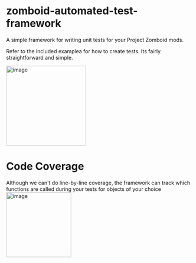 # zomboid-automated-test-framework
A simple framework for writing unit tests for your Project Zomboid mods.

Refer to the included examplea for how to create tests. Its fairly straightforward and simple.

<img width="216" alt="image" src="https://github.com/Notloc/zomboid-automated-test-framework/assets/23246298/19c0d7c0-7605-4530-b185-b6f88d51e0fa">

# Code Coverage
Although we can't do line-by-line coverage, the framework can track which functions are called during your tests for objects of your choice
<img width="176" alt="image" src="https://github.com/Notloc/zomboid-automated-test-framework/assets/23246298/d99296b6-da20-47b7-8ccb-c69ce7990bfa">
